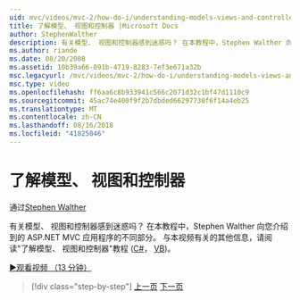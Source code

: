 ```yaml
---
uid: mvc/videos/mvc-2/how-do-i/understanding-models-views-and-controllers
title: 了解模型、 视图和控制器 |Microsoft Docs
author: StephenWalther
description: 有关模型、 视图和控制器感到迷惑吗？ 在本教程中，Stephen Walther 向您介绍到的 ASP.NET MVC 应用程序的不同部分。
ms.author: riande
ms.date: 08/20/2008
ms.assetid: 10b39a66-091b-4719-8283-7ef3e671a32b
msc.legacyurl: /mvc/videos/mvc-2/how-do-i/understanding-models-views-and-controllers
msc.type: video
ms.openlocfilehash: ff6aa6c8b933941c566c2071d32c1bf47d1110c9
ms.sourcegitcommit: 45ac74e400f9f2b7dbded66297730f6f14a4eb25
ms.translationtype: MT
ms.contentlocale: zh-CN
ms.lasthandoff: 08/16/2018
ms.locfileid: "41825046"
---
```

<a name="understanding-models-views-and-controllers"></a>了解模型、 视图和控制器
====================
通过[Stephen Walther](https://github.com/StephenWalther)

有关模型、 视图和控制器感到迷惑吗？ 在本教程中，Stephen Walther 向您介绍到的 ASP.NET MVC 应用程序的不同部分。 与本视频有关的其他信息，请阅读"了解模型、 视图和控制器"教程 ([C#](../../../overview/older-versions-1/overview/understanding-models-views-and-controllers-cs.md)， [VB](../../../overview/older-versions-1/overview/understanding-models-views-and-controllers-vb.md))。

[&#9654;观看视频 （13 分钟）](https://channel9.msdn.com/Blogs/ASP-NET-Site-Videos/understanding-models-views-and-controllers)

> [!div class="step-by-step"]
> [上一页](creating-a-movie-database-application-in-15-minutes-with-aspnet-mvc.md)
> [下一页](aspnet-mvc-controller-overview.md)
